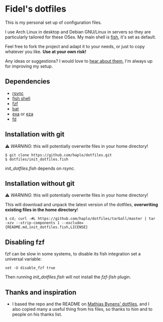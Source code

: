 Fidel's dotfiles
================

This is my personal set up of configuration files.

I use Arch Linux in desktop and Debian GNU/Linux in servers so they are particularly tailored for these OSes.
My main shell is [fish](https://fishshell.com/), it's set as default.

Feel free to fork the project and adapt it to your needs, or just to
copy whatever you like.
**Use at your own risk!**

Any ideas or suggestions? I would love to
[hear about them](https://github.com/haplo/dotfiles/issues),
I'm always up for improving my setup.

Dependencies
------------

- [rsync](https://rsync.samba.org/)
- [fish shell](https://fishshell.com/)
- [fzf](https://github.com/junegunn/fzf)
- [bat](https://github.com/sharkdp/bat)
- [exa](https://github.com/ogham/exa) or [eza](https://github.com/eza-community/eza)
- [fd](https://github.com/sharkdp/fd)

Installation with git
---------------------

⚠ _WARNING_: this will potentially overwrite files in your home directory!

    $ git clone https://github.com/haplo/dotfiles.git
    $ dotfiles/init_dotfiles.fish

*init_dotfiles.fish* depends on *rsync*.

Installation without git
------------------------

⚠ _WARNING_: this will potentially overwrite files in your home directory!

This will download and unpack the latest version of the dotfiles,
**overwriting existing files in the home directory**!

    $ cd; curl -#L https://github.com/haplo/dotfiles/tarball/master | tar -xzv --strip-components 1 --exclude={README.md,init_dotfiles.fish,LICENSE}

Disabling fzf
-------------

fzf can be slow in some systems, to disable its fish integration set a universal
variable:

```fish
set -U disable_fzf true
```

Then running *init_dotfiles.fish* will not install the *fzf-fish* plugin.

Thanks and inspiration
----------------------

* I based the repo and the README on
  [Mathias Bynens' dotfiles](https://github.com/mathiasbynens/dotfiles),
  and I also copied many a useful thing from his files, so thanks to
  him and to people on his thanks list.
